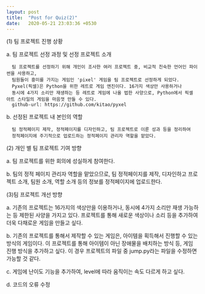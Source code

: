 ```yaml
---
layout: post
title:  "Post for Quiz(2)"
date:   2020-05-21 23:03:36 +0530
---
```


(1) 팀 프로젝트 진행 상황

  a. 팀 프로젝트 선정 과정 및 선정 프로젝트 소개
  
      팀 프로젝트를 선정하기 위해 개인이 조사한 여러 프로젝트 중, 비교적 친숙한 언어인 파이썬을 사용하고, 
      팀원들이 흥미를 가지는 게임인 'pixel' 게임을 팀 프로젝트로 선정하게 되었다.
      Pyxel(픽셀)은 Python을 위한 레트로 게임 엔진이다. 16가지 색상만 사용하거나 
      동시에 4가지 소리만 재생하는 등 레트로 게임에 나올 법한 사양으로, Python에서 픽셀 아트 스타일의 게임을 마음껏 만들 수 있다.
      github-url: https://github.com/kitao/pyxel
      
  b. 선정된 프로젝트 내 본인의 역할
  
      팀 정적페이지 제작, 정적페이지를 디자인하고, 팀 프로젝트로 이룬 성과 등을 정리하여 
      정적페이지에 주기적으로 업로드하는 정적페이지 관리자 역할을 맡았다.
  
(2) 개인 별 팀 프로젝트 기여 방향

  a. 팀 프로젝트를 위한 회의에 성실하게 참여한다.
  
  b. 팀의 정적 페이지 관리자 역할을 맡았으므로, 팀 정적페이지를 제작, 디자인하고 
  프로젝트 소개, 팀원 소개, 역할 소개 등의 정보를 정적페이지에 업로드한다. 



(3)팀 프로젝트 개선 방향

  a. 기존의 프로젝트는 16가지의 색상만을 이용하거나, 동시에 4가지 소리만 재생 가능하는 등 제한된 사양을 가지고 있다.
  프로젝트를 통해 새로운 색상이나 소리 등을 추가하여 더욱 다채로운 게임을 만들고 싶다.
  
  b. 기존의 프로젝트를 통해서 제작할 수 있는 게임은, 아이템을 획득해서 진행할 수 있는 방식의 게임이다. 
  이 프로젝트를 통해 아이템이 아닌 장애물을 배치하는 방식 등, 게임 진행 방식을 추가하고 싶다. 
  이 경우 프로젝트의 파일 중 jump.py라는 파일을 수정하면 가능할 것 같다. 
  
  c. 게임에 난이도 기능을 추가하여, level에 따라 움직이는 속도 다르게 하고 싶다.
  
  d. 코드의 오류 수정
  

